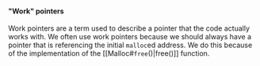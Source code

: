 
#### "Work" pointers

Work pointers are a term used to describe a pointer that the code actually works with. We often use work pointers because we should always have a pointer that is referencing the initial `malloc`ed address. We do this because of the implementation of the [[Malloc#`free`()|free()]] function.